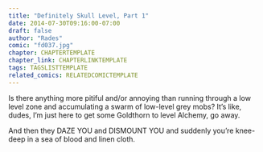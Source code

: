 ```yaml
---
title: "Definitely Skull Level, Part 1"
date: 2014-07-30T09:16:00-07:00
draft: false
author: "Rades"
comic: "fd037.jpg"
chapter: CHAPTERTEMPLATE
chapter_link: CHAPTERLINKTEMPLATE
tags: TAGSLISTTEMPLATE
related_comics: RELATEDCOMICTEMPLATE
---
```


Is there anything more pitiful and/or annoying than running through a low level zone and accumulating a swarm of low-level grey mobs? It’s like, dudes, I’m just here to get some Goldthorn to level Alchemy, go away. 


And then they DAZE YOU and DISMOUNT YOU and suddenly you’re knee-deep in a sea of blood and linen cloth.

